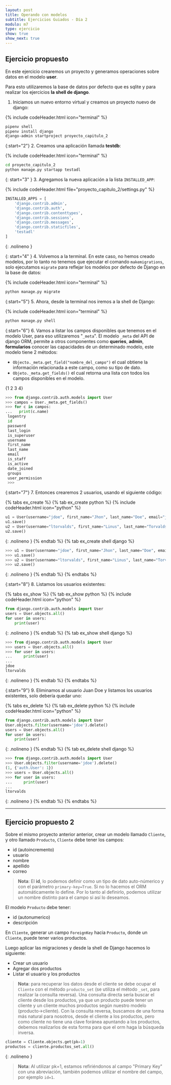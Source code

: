 ```yaml
---
layout: post
title: Operando con modelos
subtitle: Ejercicios Guiados - Día 2
modulo: m7
type: ejercicio
show: true
show_next: true
---
```


## Ejercicio propuesto

En este ejercicio crearemos un proyecto y generamos operaciones sobre datos en el modelo **user**.

Para esto utilizaremos la base de datos por defecto que es sqlite y para realizar los ejercicios **la shell de django**.

1. Iniciamos un nuevo entorno virtual y creamos un proyecto nuevo de django:

{% include codeHeader.html icon="terminal" %}
```bash
pipenv shell
pipenv install django 
django-admin startproject proyecto_capitulo_2
```

{:start="2"}
2. Creamos una aplicación llamada **testdb**:

{% include codeHeader.html icon="terminal" %}
```bash
cd proyecto_capitulo_2
python manage.py startapp testadl
```

{: start="3" }
3. Agregamos la nueva aplicación a la lista `INSTALLED_APP`:

{% include codeHeader.html file="proyecto_capitulo_2/settings.py" %}
```py
INSTALLED_APPS = [
    'django.contrib.admin',
    'django.contrib.auth',
    'django.contrib.contenttypes',
    'django.contrib.sessions',
    'django.contrib.messages',
    'django.contrib.staticfiles',
    'testadl'
]
```
{: .nolineno }

{: start="4" }
4. Volvemos a la terminal. En este caso, no hemos creado modelos, por lo tanto no tenemos que ejecutar el comando `makemigrations`, solo ejecutamos `migrate` para reflejar los modelos por defecto de Django en la base de datos:

{% include codeHeader.html icon="terminal" %}
```bash
python manage.py migrate
```

{:start="5"}
5. Ahora, desde la terminal nos iremos a la shell de Django:

{% include codeHeader.html icon="terminal" %}
```bash
python manage.py shell
```

{:start="6"}
6. Vamos a listar los campos disponibles que tenemos en el modelo User, para eso utilizaremos "`_meta`". El modelo `_meta` del API de django ORM, permite a otros componentes como **queries**, **admin**, **formularios** conocer las capacidades de un determinado modelo, este modelo tiene 2 métodos:

- `Objecto._meta.get_field("nombre_del_campo")` el cual obtiene la información relacionada a este campo, como su tipo de dato.
- `Objeto._meta.get_fields()` el cual retorna una lista con todos los campos disponibles en el modelo.

{1 2 3 4}
```py
>>> from django.contrib.auth.models import User
>>> campos = User._meta.get_fields()
>>> for c in campos:
...   print(c.name)
 logentry
 id
 password
 last_login
 is_superuser
 username
 first_name
 last_name
 email
 is_staff
 is_active
 date_joined
 groups
 user_permission
 >>>
```

{:start="7"}
7. Entonces crearemos 2 usuarios, usando el siguiente código:

{% tabs ex_create %}
{% tab ex_create python %}
{% include codeHeader.html icon="python" %}
```py
u1 = User(username="jdoe", first_name="Jhon", last_name="Doe", email="jdoe@mail.com")
u1.save()
u2 = User(username="ltorvalds", first_name="Linus", last_name="Torvalds", email="ltorvalds@mail.com")
u2.save()
```
{: .nolineno }
{% endtab %}
{% tab ex_create shell django %}
```py
>>> u1 = User(username="jdoe", first_name="Jhon", last_name="Doe", email="jdoe@mail.com")
>>> u1.save()
>>> u2 = User(username="ltorvalds", first_name="Linus", last_name="Torvalds", email="ltorvalds@mail.com")
>>> u2.save()
```
{: .nolineno }
{% endtab %}
{% endtabs %}

{:start="8"}
8. Listamos los usuarios existentes:

{% tabs ex_show %}
{% tab ex_show python %}
{% include codeHeader.html icon="python" %}
```py
from django.contrib.auth.models import User
users = User.objects.all()
for user in users:
	print(user)
```
{: .nolineno }
{% endtab %}
{% tab ex_show shell django %}
```py
>>> from django.contrib.auth.models import User
>>> users = User.objects.all()
>>> for user in users:
...     print(user)
...
jdoe
ltorvalds
```
{: .nolineno }
{% endtab %}
{% endtabs %}

{:start="9"}
9. Eliminamos al usuario Juan Doe y listamos los usuarios existentes, solo debería quedar uno:

{% tabs ex_delete %}
{% tab ex_delete python %}
{% include codeHeader.html icon="python" %}
```py
from django.contrib.auth.models import User
User.objects.filter(username='jdoe').delete()
users = User.objects.all()
for user in users:
	print(user)
```
{: .nolineno }
{% endtab %}
{% tab ex_delete shell django %}
```py
>>> from django.contrib.auth.models import User
>>> User.objects.filter(username='jdoe').delete()
(1, {'auth.User': 1})
>>> users = User.objects.all()
>>> for user in users:
...     print(user)
...
ltorvalds
```
{: .nolineno }
{% endtab %}
{% endtabs %}

---

## Ejercicio propuesto 2

Sobre el mismo proyecto anterior anterior, crear un modelo llamado `Cliente`, y otro llamado `Producto`, `Cliente` debe tener los campos:

- id (autoincremento)
- usuario
- nombre
- apellido
- correo

> **Nota**: El **id**, lo podemos definir como un tipo de dato auto-númerico y con el parámetro `primary-key=True`. Si no lo hacemos el ORM automáticamente lo define. Por lo tanto al definirlo, podemos utilizar un nombre distinto para el campo si así lo deseamos.

El modelo `Producto` debe tener:

- id (autonumerico)
- descripción

En `Cliente`, generar un campo `ForeignKey` hacia `Producto`, donde un `Cliente`, puede tener varios productos. 

Luego aplicar las migraciones y desde la shell de Django hacemos lo siguiente:

- Crear un usuario
- Agregar dos productos
- Listar el usuario y los productos

> **Nota**: para recuperar los datos desde el cliente se debe ocupar el `Cliente` con el método `producto_set` (se utiliza el método `_set`, para realizar la consulta reversa). Una consulta directa sería buscar el cliente desde los productos, ya que un producto puede tener un cliente y un cliente muchos productos según nuestro modelo (producto->cliente). Con la consulta reversa, buscamos de una forma más natural para nosotros, desde el cliente a los productos, pero como cliente no tiene una clave foránea apuntando a los productos, debemos realizarlos de esta forma para que el orm haga la búsqueda inversa.

```py
cliente = Cliente.objects.get(pk=1)
productos = cliente.productos_set.all()
```
{: .nolineno }

> **Nota**: Al utilizar pk=1, estamos refiriéndonos al campo "Primary Key" con una abreviación, también podemos utilizar el nombre del campo, por ejemplo `id=1`.